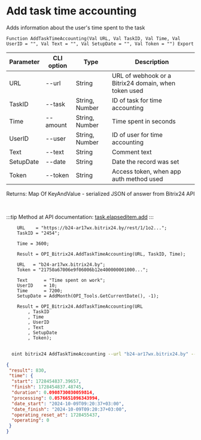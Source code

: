 ﻿---
sidebar_position: 1
---

# Add task time accounting
 Adds information about the user's time spent to the task



`Function AddTaskTimeAccounting(Val URL, Val TaskID, Val Time, Val UserID = "", Val Text = "", Val SetupDate = "", Val Token = "") Export`

  | Parameter | CLI option | Type | Description |
  |-|-|-|-|
  | URL | --url | String | URL of webhook or a Bitrix24 domain, when token used |
  | TaskID | --task | String, Number | ID of task for time accounting |
  | Time | --amount | String, Number | Time spent in seconds |
  | UserID | --user | String, Number | ID of user for time accounting |
  | Text | --text | String | Comment text |
  | SetupDate | --date | String | Date the record was set |
  | Token | --token | String | Access token, when app auth method used |

  
  Returns:  Map Of KeyAndValue - serialized JSON of answer from Bitrix24 API

<br/>

:::tip
Method at API documentation: [task.elapseditem.add](https://dev.1c-bitrix.ru/rest_help/tasks/task/elapseditem/add.php)
:::
<br/>


```bsl title="Code example"
    URL    = "https://b24-ar17wx.bitrix24.by/rest/1/1o2...";
    TaskID = "2454";

    Time = 3600;

    Result = OPI_Bitrix24.AddTaskTimeAccounting(URL, TaskID, Time);

    URL   = "b24-ar17wx.bitrix24.by";
    Token = "21750a67006e9f06006b12e400000001000...";

    Text      = "Time spent on work";
    UserID    = 10;
    Time      = 7200;
    SetupDate = AddMonth(OPI_Tools.GetCurrentDate(), -1);

    Result = OPI_Bitrix24.AddTaskTimeAccounting(URL
        , TaskID
        , Time
        , UserID
        , Text
        , SetupDate
        , Token);
```



```sh title="CLI command example"
    
  oint bitrix24 AddTaskTimeAccounting --url "b24-ar17wx.bitrix24.by" --task "1088" --amount "7200" --user "10" --text "Time spent on work" --date %date% --token "fe3fa966006e9f06006b12e400000001000..."

```

```json title="Result"
{
 "result": 830,
 "time": {
  "start": 1728454837.39657,
  "finish": 1728454837.48745,
  "duration": 0.0908730030059814,
  "processing": 0.0576651096343994,
  "date_start": "2024-10-09T09:20:37+03:00",
  "date_finish": "2024-10-09T09:20:37+03:00",
  "operating_reset_at": 1728455437,
  "operating": 0
 }
}
```
